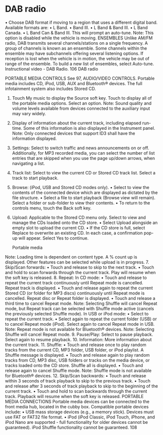 # DAB radio

•
Choose DAB format if moving to a region
that uses a different digital band. Available
formats are:
•
L Band.
•
Band III.
•
L Band & Band III.
•
L Band Canada.
•
L Band Can & Band III.
This will prompt an auto-tune.
Note: This option is disabled while the
vehicle is moving.
ENSEMBLES
Unlike AM/FM radio, DAB transmits several
channels/stations on a single frequency. A
group of channels is known as an ensemble.
Some channels within the ensemble may have
subchannels offering several listening options.
If reception is lost when the vehicle is in motion,
the vehicle may be out of range of the ensemble.
To build a new list of ensembles, select
Auto-tune.
Instructional video - DAB Radio.
106
DAB radio

PORTABLE MEDIA CONTROLS
See 97, AUDIO/VIDEO CONTROLS.
Portable media includes CD, iPod, USB, AUX
and Bluetooth® devices. The full infotainment
system also includes Stored CD.

1. Touch My music to display the Source soft
   key. Touch to display all of the portable
   media options. Select an option.
   Note: Sound quality and volume levels
   available from devices connected to the
   auxiliary input may vary widely.
2. Display of information about the current
   track, including elapsed run-time. Some of
   this information is also displayed in the
   Instrument panel.
   Note: Only connected devices that support
   ID3 shall have the information displayed.
3. Settings: Select to switch traffic and news
   announcements on or off. Additionally, for
   MP3 recorded media, you can select the
   number of list entries that are skipped when
   you use the page up/down arrows, when
   navigating a list.
4. Track list: Select to view the current CD or
   Stored CD track list. Select a track to start
   playback.
5. Browse: (iPod, USB and Stored CD modes
   only).
   •
   Select to view the contents of the
   connected device which are displayed
   as dictated by the file structure.
   •
   Select a file to start playback (Browse
   view will remain). Select a folder or
   sub-folder to view their contents.
   •
   To return to the controls menu, touch
   the Back soft key.
6. Upload: Applicable to the Stored CD menu
   only.
   Select to view and manage the CDs loaded
   onto the CD store.
   •
   Select Upload alongside an empty slot
   to upload the current CD.
   •
   If the CD store is full, select Replace to
   overwrite an existing CD.
   In each case, a confirmation pop-up will
   appear. Select Yes to continue.

   Portable media

Note: Loading time is dependent on content
type. A % count up is displayed. Other
features can be selected while upload is in
progress. 7. Skip/Scan forwards:
•
Touch and release to skip to the next
track.
•
Touch and hold to scan forwards
through the current track. Play will
resume when the soft key is released. 8. Repeat:
In CD mode:
•
Touch and release to repeat the current
track continuously until Repeat mode
is cancelled. Repeat track is displayed.
•
Touch and release again to repeat the
current Stored CD (or folder for MP3
discs) continuously until Repeat mode
is cancelled. Repeat disc or Repeat
folder is displayed.
•
Touch and release a third time to cancel
Repeat mode.
Note: Selecting Shuffle will cancel Repeat
mode, but Repeat track can be selected
with Shuffle mode active (cancels the
previously selected Shuffle mode).
In USB or iPod mode:
•
Select to repeat the current track.
•
Select again to repeat the current folder
(USB) or to cancel Repeat mode (iPod).
Select again to cancel Repeat mode in
USB.
Note: Repeat mode is not available for
Bluetooth® devices.
Note: Selecting Shuffle will cancel Repeat
mode. 9. Pause/Play: Select to pause playback. Select
again to resume playback. 10. Information: More information about the
current track. 11. Shuffle:
•
Touch and release once to play random
tracks from the current CD, MP3 folder,
USB folder, or iPod playlist. A Shuffle
message is displayed.
•
Touch and release again to play random
tracks from CD, MP3 disc, USB folders
or tracks on the media device, or tracks
loaded onto the CD store. Shuffle all is
displayed.
•
Touch and release again to cancel
Shuffle mode.
Note: Shuffle mode is not available for
Bluetooth® devices. 12. Skip/Scan backwards:
•
Touch and release within 3 seconds of
track playback to skip to the previous
track.
•
Touch and release after 3 seconds of
track playback to skip to the beginning
of the current track.
•
Touch and hold to scan backwards
through the current track. Playback will
resume when the soft key is released.
PORTABLE MEDIA CONNECTIONS
Portable media devices can be connected to the
front media hub, located in the cubby box.
Compatible portable devices include:
•
USB mass storage devices (e.g., a memory
stick). Devices must use FAT or FAT32 file
format.
•
iPod (iPod Classic, iPod Touch, iPhone, and
iPod Nano are supported - full functionality
for older devices cannot be guaranteed).
iPod Shuffle functionality cannot be
guaranteed.
108